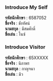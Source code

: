### Introduce My Self
**รหัสนักศึกษา**  : 6587052<br>
**ชื่อจริง** : ชัยทัศน์<br>
**นามสกุล** : มีสมศักดิ์<br>
**ชื่อเล่น** : ไนซ์<br>

### Introduce Visitor
**รหัสนักศึกษา**  : 65XXXXX<br>
**ชื่อจริง** : นิภาพร<br>
**นามสกุล** : กาญจนา<br>
**ชื่อเล่น** : มิว<br>